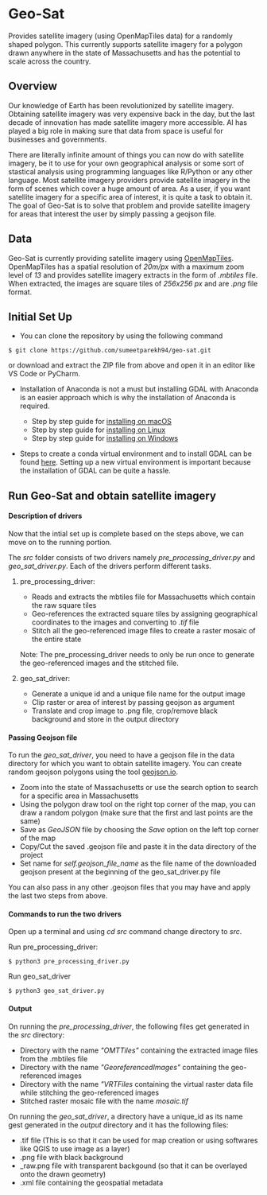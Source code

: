 # Geo-Sat
Provides satellite imagery (using OpenMapTiles data) for a randomly shaped polygon. This currently supports satellite imagery for a polygon drawn anywhere in the state of Massachusetts and has the potential to scale across the country.

## Overview
Our knowledge of Earth has been revolutionized by satellite imagery. Obtaining satellite imagery was very expensive back in the day, but the last decade of innovation has made satellite imagery more accessible. AI has played a big role in making sure that data from space is useful for businesses and governments.

There are literally infinite amount of things you can now do with satellite imagery, be it to use for your own geographical analysis or some sort of stastical analysis using programming languages like R/Python or any other language. Most satellite imagery providers provide satellite imagery in the form of scenes which cover a huge amount of area. As a user, if you want satellite imagery for a specific area of interest, it is quite a task to obtain it. The goal of Geo-Sat is to solve that problem and provide satellite imagery for areas that interest the user by simply passing a geojson file.


## Data
Geo-Sat is currently providing satellite imagery using [OpenMapTiles](https://openmaptiles.org/). OpenMapTiles has a spatial resolution of _20m/px_ with a maximum zoom level of _13_ and provides satellite imagery extracts in the form of _.mbtiles_ file. When extracted, the images are square tiles of _256x256 px_ and are _.png_ file format.


## Initial Set Up

* You can clone the repository by using the following command

```
$ git clone https://github.com/sumeetparekh94/geo-sat.git
```

or download and extract the ZIP file from above and open it in an editor like VS Code or PyCharm.

* Installation of Anaconda is not a must but installing GDAL with Anaconda is an easier approach which is why the installation of Anaconda is required.

  * Step by step guide for [installing on macOS](https://docs.anaconda.com/anaconda/install/mac-os/)
  * Step by step guide for [installing on Linux](https://docs.anaconda.com/anaconda/install/linux/)
  * Step by step guide for [installing on Windows](https://docs.anaconda.com/anaconda/install/windows/)
   
* Steps to create a conda virtual environment and to install GDAL can be found [here](https://chrieke.medium.com/howto-install-python-for-geospatial-applications-1dbc82433c05). Setting up a new virtual environment is important because the installation of GDAL can be quite a hassle.


## Run Geo-Sat and obtain satellite imagery

#### Description of drivers

Now that the intial set up is complete based on the steps above, we can move on to the running portion.

The _src_ folder consists of two drivers namely _pre_processing_driver.py_ and _geo_sat_driver.py_. Each of the drivers perform different tasks.

1. pre_processing_driver:

   * Reads and extracts the mbtiles file for Massachusetts which contain the raw square tiles
   * Geo-references the extracted square tiles by assigning geographical coordinates to the images and converting to _.tif_ file
   * Stitch all the geo-referenced image files to create a raster mosaic of the entire state

   Note: The pre_processing_driver needs to only be run once to generate the geo-referenced images and the stitched file.

2. geo_sat_driver:

   * Generate a unique id and a unique file name for the output image
   * Clip raster or area of interest by passing geojson as argument
   * Translate and crop image to .png file, crop/remove black background and store in the output directory


#### Passing Geojson file 

To run the _geo_sat_driver_, you need to have a geojson file in the data directory for which you want to obtain satellite imagery. You can create random geojson polygons using the tool [geojson.io](https://geojson.io/). 

* Zoom into the state of Massachusetts or use the search option to search for a specific area in Massachusetts
* Using the polygon draw tool on the right top corner of the map, you can draw a random polygon (make sure that the first and last points are the same)
* Save as _GeoJSON_ file by choosing the _Save_ option on the left top corner of the map
* Copy/Cut the saved .geojson file and paste it in the data directory of the project
* Set name for _self.geojson_file_name_ as the file name of the downloaded geojson present at the beginning of the geo_sat_driver.py file

You can also pass in any other .geojson files that you may have and apply the last two steps from above.

#### Commands to run the two drivers

Open up a terminal and using _cd src_ command change directory to _src_.

Run pre_processing_driver:

```
$ python3 pre_processing_driver.py
```

Run geo_sat_driver

```
$ python3 geo_sat_driver.py
```

#### Output

On running the _pre_processing_driver_, the following files get generated in the _src_ directory:

* Directory with the name _"OMTTiles"_ containing the extracted image files from the .mbtiles file
* Directory with the name _"GeoreferencedImages"_ containing the geo-referenced images
* Directory with the name _"VRTFiles_ containing the virtual raster data file while stitching the geo-referenced images
* Stitched raster mosaic file with the name _mosaic.tif_

On running the _geo_sat_driver_, a directory have a unique_id as its name gest generated in the _output_ directory and it has the following files:
* .tif file (This is so that it can be used for map creation or using softwares like QGIS to use image as a layer)
* .png file with black background
* _raw.png file with transparent backgound (so that it can be overlayed onto the drawn geometry)
* .xml file containing the geospatial metadata
